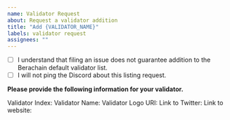 ```yaml
---
name: Validator Request
about: Request a validator addition
title: "Add {VALIDATOR_NAME}"
labels: validator request
assignees: ""
---
```


- [ ] I understand that filing an issue does not guarantee addition to the Berachain default validator list.
- [ ] I will not ping the Discord about this listing request.

**Please provide the following information for your validator.**

Validator Index:
Validator Name:
Validator Logo URI:
Link to Twitter:
Link to website:
